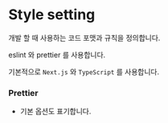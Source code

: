 # Style setting

개발 할 때 사용하는 코드 포맷과 규칙을 정의합니다.

eslint 와 prettier 를 사용합니다.

기본적으로 `Next.js` 와 `TypeScript` 를 사용합니다.

### Prettier

- 기본 옵션도 표기합니다.
